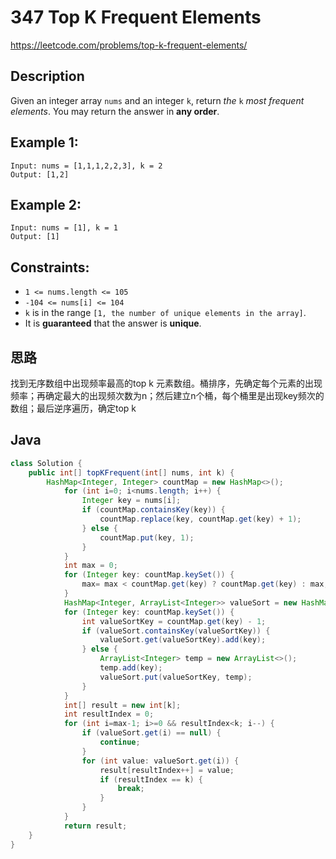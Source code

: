 # 347 Top K Frequent Elements

https://leetcode.com/problems/top-k-frequent-elements/

## Description

Given an integer array `nums` and an integer `k`, return *the* `k` *most frequent elements*. You may return the answer in **any order**.

 

## **Example 1:**

```
Input: nums = [1,1,1,2,2,3], k = 2
Output: [1,2]
```

## **Example 2:**

```
Input: nums = [1], k = 1
Output: [1]
```

 

## **Constraints:**

- `1 <= nums.length <= 105`
- `-104 <= nums[i] <= 104`
- `k` is in the range `[1, the number of unique elements in the array]`.
- It is **guaranteed** that the answer is **unique**.



## 思路

找到无序数组中出现频率最高的top k 元素数组。桶排序，先确定每个元素的出现频率；再确定最大的出现频次数为n；然后建立n个桶，每个桶里是出现key频次的数组；最后逆序遍历，确定top k

## Java

```java
class Solution {
    public int[] topKFrequent(int[] nums, int k) {
        HashMap<Integer, Integer> countMap = new HashMap<>();
            for (int i=0; i<nums.length; i++) {
                Integer key = nums[i];
                if (countMap.containsKey(key)) {
                    countMap.replace(key, countMap.get(key) + 1);
                } else {
                    countMap.put(key, 1);
                }
            }
            int max = 0;
            for (Integer key: countMap.keySet()) {
                max= max < countMap.get(key) ? countMap.get(key) : max;
            }
            HashMap<Integer, ArrayList<Integer>> valueSort = new HashMap<>();
            for (Integer key: countMap.keySet()) {
                int valueSortKey = countMap.get(key) - 1;
                if (valueSort.containsKey(valueSortKey)) {
                    valueSort.get(valueSortKey).add(key);
                } else {
                    ArrayList<Integer> temp = new ArrayList<>();
                    temp.add(key);
                    valueSort.put(valueSortKey, temp);
                }
            }
            int[] result = new int[k];
            int resultIndex = 0;
            for (int i=max-1; i>=0 && resultIndex<k; i--) {
                if (valueSort.get(i) == null) {
                    continue;
                }
                for (int value: valueSort.get(i)) {
                    result[resultIndex++] = value;
                    if (resultIndex == k) {
                        break;
                    }
                }
            }
            return result;
    }
}
```

